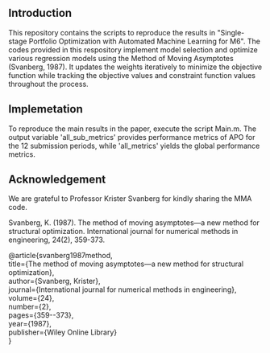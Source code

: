## Introduction

This repository contains the scripts to reproduce the results in "Single-stage Portfolio Optimization with Automated Machine Learning for M6". The codes provided in this respository implement model selection and optimize various regression models using the Method of Moving Asymptotes (Svanberg, 1987). It updates the weights iteratively to minimize the objective function while tracking the objective values and constraint function values throughout the process.

## Implemetation
To reproduce the main results in the paper, execute the script Main.m. The output variable 'all_sub_metrics' provides performance metrics of APO for the 12 submission periods, while 'all_metrics' yields the global performance metrics.

## Acknowledgement
We are grateful to Professor Krister Svanberg for kindly sharing the MMA code.

Svanberg, K. (1987). The method of moving asymptotes—a new method for structural optimization. International journal for numerical methods in engineering, 24(2), 359-373.

@article{svanberg1987method,   
  title={The method of moving asymptotes—a new method for structural optimization},   
  author={Svanberg, Krister},   
  journal={International journal for numerical methods in engineering},   
  volume={24},   
  number={2},   
  pages={359--373},   
  year={1987},   
  publisher={Wiley Online Library}   
} 
